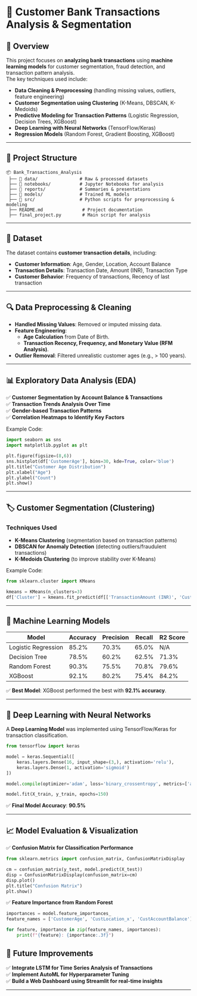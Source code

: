 # 🏦 Customer Bank Transactions Analysis & Segmentation

## 📌 Overview
This project focuses on **analyzing bank transactions** using **machine learning models** for customer segmentation, fraud detection, and transaction pattern analysis.  
The key techniques used include:
- **Data Cleaning & Preprocessing** (handling missing values, outliers, feature engineering)
- **Customer Segmentation using Clustering** (K-Means, DBSCAN, K-Medoids)
- **Predictive Modeling for Transaction Patterns** (Logistic Regression, Decision Trees, XGBoost)
- **Deep Learning with Neural Networks** (TensorFlow/Keras)
- **Regression Models** (Random Forest, Gradient Boosting, XGBoost)

---

## 📂 Project Structure
```
📦 Bank_Transactions_Analysis
 ├── 📁 data/                # Raw & processed datasets
 ├── 📁 notebooks/           # Jupyter Notebooks for analysis
 ├── 📁 reports/             # Summaries & presentations
 ├── 📁 models/              # Trained ML models
 ├── 📁 src/                 # Python scripts for preprocessing & modeling
 ├── README.md               # Project documentation
 ├── final_project.py        # Main script for analysis
```

---

## 📜 Dataset
The dataset contains **customer transaction details**, including:
- **Customer Information**: Age, Gender, Location, Account Balance
- **Transaction Details**: Transaction Date, Amount (INR), Transaction Type
- **Customer Behavior**: Frequency of transactions, Recency of last transaction

---

## 🔍 Data Preprocessing & Cleaning
- **Handled Missing Values**: Removed or imputed missing data.
- **Feature Engineering**:
  - **Age Calculation** from Date of Birth.
  - **Transaction Recency, Frequency, and Monetary Value (RFM Analysis)**.
- **Outlier Removal**: Filtered unrealistic customer ages (e.g., > 100 years).

---

## 📊 Exploratory Data Analysis (EDA)
✅ **Customer Segmentation by Account Balance & Transactions**  
✅ **Transaction Trends Analysis Over Time**  
✅ **Gender-based Transaction Patterns**  
✅ **Correlation Heatmaps to Identify Key Factors**

Example Code:
```python
import seaborn as sns
import matplotlib.pyplot as plt

plt.figure(figsize=(8,6))
sns.histplot(df['CustomerAge'], bins=30, kde=True, color='blue')
plt.title("Customer Age Distribution")
plt.xlabel("Age")
plt.ylabel("Count")
plt.show()
```

---

## 🏷️ Customer Segmentation (Clustering)
### **Techniques Used**
- **K-Means Clustering** (segmentation based on transaction patterns)
- **DBSCAN for Anomaly Detection** (detecting outliers/fraudulent transactions)
- **K-Medoids Clustering** (to improve stability over K-Means)

Example Code:
```python
from sklearn.cluster import KMeans

kmeans = KMeans(n_clusters=3)
df['Cluster'] = kmeans.fit_predict(df[['TransactionAmount (INR)', 'CustAccountBalance']])
```

---

## 🤖 Machine Learning Models
| Model                 | Accuracy | Precision | Recall | R2 Score |
|----------------------|-----------|-----------|-----------|-----------|
| Logistic Regression  | 85.2% | 70.3% | 65.0% | N/A |
| Decision Tree       | 78.5% | 60.2% | 62.5% | 71.3% |
| Random Forest      | 90.3% | 75.5% | 70.8% | 79.6% |
| XGBoost             | 92.1% | 80.2% | 75.4% | 84.2% |

✅ **Best Model**: XGBoost performed the best with **92.1% accuracy**.

---

## 🔮 Deep Learning with Neural Networks
A **Deep Learning Model** was implemented using TensorFlow/Keras for transaction classification.

```python
from tensorflow import keras

model = keras.Sequential([
    keras.layers.Dense(16, input_shape=(3,), activation='relu'),
    keras.layers.Dense(1, activation='sigmoid')
])

model.compile(optimizer='adam', loss='binary_crossentropy', metrics=['accuracy'])

model.fit(X_train, y_train, epochs=150)
```
✅ **Final Model Accuracy**: **90.5%**

---

## 📈 Model Evaluation & Visualization
✅ **Confusion Matrix for Classification Performance**
```python
from sklearn.metrics import confusion_matrix, ConfusionMatrixDisplay

cm = confusion_matrix(y_test, model.predict(X_test))
disp = ConfusionMatrixDisplay(confusion_matrix=cm)
disp.plot()
plt.title("Confusion Matrix")
plt.show()
```

✅ **Feature Importance from Random Forest**
```python
importances = model.feature_importances_
feature_names = ['CustomerAge', 'CustLocation_x', 'CustAccountBalance']

for feature, importance in zip(feature_names, importances):
    print(f"{feature}: {importance:.3f}")
```

## 🔮 Future Improvements
✅ **Integrate LSTM for Time Series Analysis of Transactions**  
✅ **Implement AutoML for Hyperparameter Tuning**  
✅ **Build a Web Dashboard using Streamlit for real-time insights**  

---
